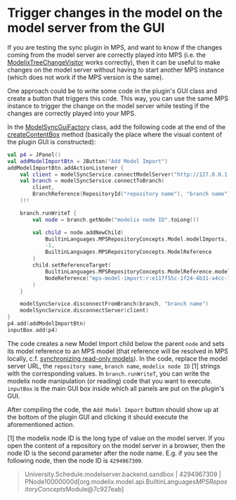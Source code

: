 # Trigger changes in the model on the model server from the GUI

If you are testing the sync plugin in MPS, and want to know if the changes coming from the model server are correctly played into MPS (i.e. the [ModelixTreeChangeVisitor](https://github.com/modelix/modelix.mps-plugins/blob/282bedfd8aae4b26fac7e98af2d3ba26e366dec8/mps-sync-plugin-lib/src/main/kotlin/org/modelix/mps/sync/transformation/modelixToMps/incremental/ModelixTreeChangeVisitor.kt) works correctly), then it can be useful to make changes on the model server without having to start another MPS instance (which does not work if the MPS version is the same).

One approach could be to write some code in the plugin's GUI class and create a button that triggers this code. This way, you can use the same MPS instance to trigger the change on the model server while testing if the changes are correctly played into your MPS.

In the [ModelSyncGuiFactory](https://github.com/modelix/modelix.mps-plugins/blob/282bedfd8aae4b26fac7e98af2d3ba26e366dec8/mps-sync-plugin/src/main/kotlin/org/modelix/mps/sync/plugin/gui/ModelSyncGuiFactory.kt) class, add the following code at the end of the [createContentBox](https://github.com/modelix/modelix.mps-plugins/blob/282bedfd8aae4b26fac7e98af2d3ba26e366dec8/mps-sync-plugin/src/main/kotlin/org/modelix/mps/sync/plugin/gui/ModelSyncGuiFactory.kt#L164) method (basically the place where the visual content of the plugin GUI is constructed):

```kotlin
val p4 = JPanel()
val addModelImportBtn = JButton("Add Model Import")
addModelImportBtn.addActionListener {
	val client = modelSyncService.connectModelServer("http://127.0.0.1:28101/v2")!!
	val branch = modelSyncService.connectToBranch(
		client,
		BranchReference(RepositoryId("repository name"), "branch name")
	)!!

	branch.runWriteT {
		val node = branch.getNode("modelix node ID".toLong())

		val child = node.addNewChild(
			BuiltinLanguages.MPSRepositoryConcepts.Model.modelImports,
			-1,
			BuiltinLanguages.MPSRepositoryConcepts.ModelReference
		)
		child.setReferenceTarget(
			BuiltinLanguages.MPSRepositoryConcepts.ModelReference.model,
			NodeReference("mps-model-import:r:e117f55c-1f24-4b31-a4cc-7557b8737f3e(com.mbeddr.doc.aspect.runtime)#IN#r:9e0bf89b-7c83-426e-8e13-cd21fab7b94a(MethodConfiguration)")
		)
	}

	modelSyncService.disconnectFromBranch(branch, "branch name")
	modelSyncService.disconnectServer(client)
}
p4.add(addModelImportBtn)
inputBox.add(p4)
```

The code creates a new Model Import child below the parent `node` and sets its model reference to an MPS model (that reference will be resolved in MPS locally, c.f. [synchronizing read-only models](https://github.com/modelix/modelix.mps-plugins/pull/154)). In the code, replace the model server URL, the `repository name`, `branch name`, `modelix node ID` [1] strings with the corresponding values. In `branch.runWriteT`, you can write the modelix node manipulation (or reading) code that you want to execute. `inputBox` is the main GUI box inside which all panels are put on the plugin's GUI.

After compiling the code, the `Add Model Import` button should show up at the bottom of the plugin GUI and clicking it should execute the aforementioned action.

[1] the modelix node ID is the long type of value on the model server. If you open the content of a repository on the model server in a browser, then the node ID is the second parameter after the node name. E.g. if you see the following node, then the node ID is `4294967309`.

> University.Schedule.modelserver.backend.sandbox | 4294967309 | PNode10000000d[org.modelix.model.api.BuiltinLanguages$MPSRepositoryConcepts$Module@7c927eab]
